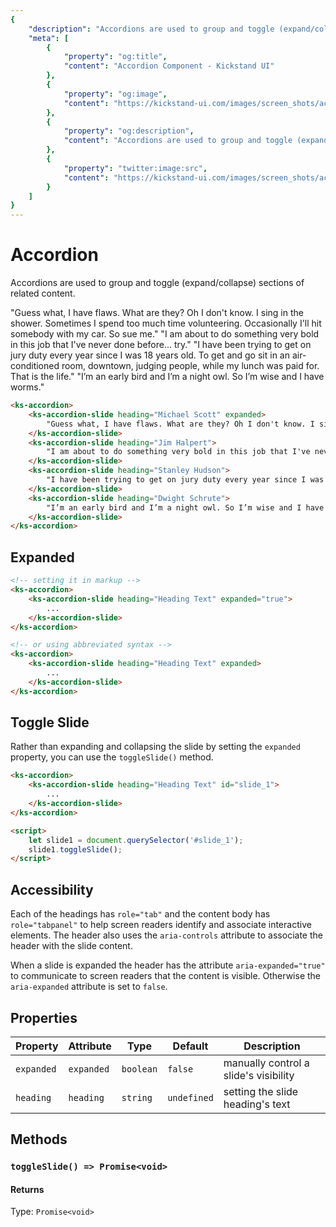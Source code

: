 ```yaml
---
{
    "description": "Accordions are used to group and toggle (expand/collapse) sections of content.",
    "meta": [
        {
            "property": "og:title",
            "content": "Accordion Component - Kickstand UI"
        },
        {
            "property": "og:image",
            "content": "https://kickstand-ui.com/images/screen_shots/accordion.png"
        },
        {
            "property": "og:description",
            "content": "Accordions are used to group and toggle (expand/collapse) sections of content."
        },
        {
            "property": "twitter:image:src",
            "content": "https://kickstand-ui.com/images/screen_shots/accordion.png"
        }
    ]
}
---
```


# Accordion

Accordions are used to group and toggle (expand/collapse) sections of related content.

<div class="my-lg">
    <ks-accordion>
        <ks-accordion-slide heading="Michael Scott" expanded>
            "Guess what, I have flaws. What are they? Oh I don't know. I sing in the shower. Sometimes I spend too much time volunteering. Occasionally I'll hit somebody with my car. So sue me."
        </ks-accordion-slide>
        <ks-accordion-slide heading="Jim Halpert">
            "I am about to do something very bold in this job that I've never done before... try."
        </ks-accordion-slide>
        <ks-accordion-slide heading="Stanley Hudson">
            "I have been trying to get on jury duty every year since I was 18 years old. To get and go sit in an air-conditioned room, downtown, judging people, while my lunch was paid for. That is the life."
        </ks-accordion-slide>
        <ks-accordion-slide heading="Dwight Schrute">
            "I’m an early bird and I’m a night owl. So I’m wise and I have worms."
        </ks-accordion-slide>
    </ks-accordion>
</div>

```html
<ks-accordion>
    <ks-accordion-slide heading="Michael Scott" expanded>
        "Guess what, I have flaws. What are they? Oh I don't know. I sing in the shower. Sometimes I spend too much time volunteering. Occasionally I'll hit somebody with my car. So sue me."
    </ks-accordion-slide>
    <ks-accordion-slide heading="Jim Halpert">
        "I am about to do something very bold in this job that I've never done before... try."
    </ks-accordion-slide>
    <ks-accordion-slide heading="Stanley Hudson">
        "I have been trying to get on jury duty every year since I was 18 years old. To get and go sit in an air-conditioned room, downtown, judging people, while my lunch was paid for. That is the life."
    </ks-accordion-slide>
    <ks-accordion-slide heading="Dwight Schrute">
        "I’m an early bird and I’m a night owl. So I’m wise and I have worms."
    </ks-accordion-slide>
</ks-accordion>
```

## Expanded

```html
<!-- setting it in markup -->
<ks-accordion>
    <ks-accordion-slide heading="Heading Text" expanded="true">
        ...
    </ks-accordion-slide>
</ks-accordion>

<!-- or using abbreviated syntax -->
<ks-accordion>
    <ks-accordion-slide heading="Heading Text" expanded>
        ...
    </ks-accordion-slide>
</ks-accordion>
```

## Toggle Slide

Rather than expanding and collapsing the slide by setting the `expanded` property, you can use the `toggleSlide()` method.

```html
<ks-accordion>
    <ks-accordion-slide heading="Heading Text" id="slide_1">
        ...
    </ks-accordion-slide>
</ks-accordion>

<script>
    let slide1 = document.querySelector('#slide_1');
    slide1.toggleSlide();
</script>
```

## Accessibility

Each of the headings has `role="tab"` and the content body has `role="tabpanel"` to help screen readers identify and associate interactive elements. The header also uses the `aria-controls` attribute to associate the header with the slide content.

When a slide is expanded the header has the attribute `aria-expanded="true"` to communicate to screen readers that the content is visible. Otherwise the `aria-expanded` attribute is set to `false`.

## Properties

| Property   | Attribute  | Type      | Default     | Description |
| ---------- | ---------- | --------- | ----------- | ----------- |
| `expanded` | `expanded` | `boolean` | `false`     | manually control a slide's visibility |
| `heading`  | `heading`  | `string`  | `undefined` | setting the slide heading's text |

## Methods

### `toggleSlide() => Promise<void>`

#### Returns

Type: `Promise<void>`
